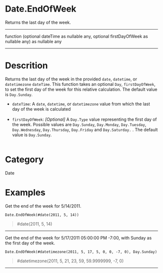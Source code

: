 ﻿# Date.EndOfWeek
Returns the last day of the week.
***
function (optional dateTime as nullable any, optional firstDayOfWeek as nullable any) as nullable any
***
# Descrition 
Returns the last day of the week in  the provided <code>date</code>, <code>datetime</code>, or <code>datetimezone</code> <code>dateTime</code>. 
This function takes an optional <code>Day</code>, <code>firstDayOfWeek</code>, to set the first day of the week for this relative calculation. The default value is <code>Day.Sunday</code>.
      <ul>
        <li><code>dateTime</code>: A <code>date</code>, <code>datetime</code>, or <code>datetimezone</code> value from which the last day of the week is calculated</li>       
        <li><code>firstDayOfWeek</code>: <i>[Optional]</i> A <code>Day.Type</code> value representing the first day of the week. Possible values are <code>Day.Sunday</code>, <code>Day.Monday</code>, <code>Day.Tuesday</code>, <code>Day.Wednesday</code>, <code>Day.Thursday</code>, <code>Day.Friday</code> and <code>Day.Saturday.</code> . The default value is <code>Day.Sunday</code>.</li>       
      </ul>
# Category 
Date
# Examples 
Get the end of the week for 5/14/2011.
```
Date.EndOfWeek(#date(2011, 5, 14))
```
> #date(2011, 5, 14)
***
Get the end of the week for 5/17/2011 05:00:00 PM -7:00, with Sunday as the first day of the week.
```
Date.EndOfWeek(#datetimezone(2011, 5, 17, 5, 0, 0, -7, 0), Day.Sunday)
```
> #datetimezone(2011, 5, 21, 23, 59, 59.9999999, -7, 0)
***
